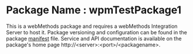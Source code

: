 # Package Name : wpmTestPackage1
This is a webMethods package and requires a webMethods Integration Server to host it. Package versioning and configuration can be found in the package [manifest](./wpmTestPackage1/manifest.v3) file. Service and API documentation is available on the package's home page http://&lt;server&gt;:&lt;port&gt;/&lt;packagename>.